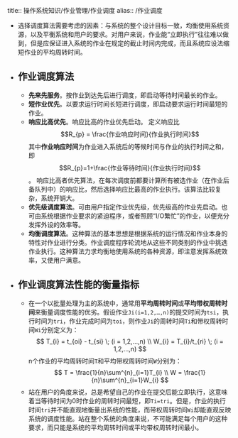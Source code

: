 title:: 操作系统知识/作业管理/作业调度
alias:: /作业调度

- 选择调度算法需要考虑的因素：与系统的整个设计目标一致，均衡使用系统资源，以及平衡系统和用户的要求。对用户来说，作业能“立即执行”往往难以做到，但是应保证进入系统的作业在规定的截止时间内完成，而且系统应设法缩短作业的平均周转时间。
- ## 作业调度算法
	- **先来先服务**。按作业到达先后进行调度，即启动等待时间最长的作业。
	- **短作业优先**。以要求运行时间长短进行调度，即启动要求运行时间最短的作业。
	- **响应比高优先**。响应比高的作业优先启动。
	  定义响应比 $$R_{p} = \frac{作业响应时间}{作业执行时间}$$
	  其中**作业响应时间**为作业进入系统后的等候时间与作业的执行时间之和，即$$R_{p}=1+\frac{作业等待时间}{作业执行时间}$$。
	  响应比高者优先算法，在每次调度前都要计算所有被选作业（在作业后备队列中）的响应比，然后选择响应比最高的作业执行。该算法比较复杂，系统开销大。
	- **优先级调度算法**。可由用户指定作业优先级，优先级高的作业先启动。也可由系统根据作业要求的紧迫程序，或者照顾“I/O繁忙”的作业，以便充分发挥外设的效率等。
	- **均衡调度算法**。这种算法的基本思想是根据系统的运行情况和作业本身的特性对作业进行分类。作业调度程序轮流地从这些不同类别的作业中挑选作业执行。这种算法力求均衡地使用系统的各种资源，即注意发挥系统效率，又使用户满意。
- ## 作业调度算法性能的衡量指标
	- 在一个以批量处理为主的系统中，通常用**平均周转时间**或**平均带权周转时间**来衡量调度性能的优劣。假设作业`Ji(i=1,2,…,n)`的提交时间为`tsi`，执行时间为`tri`，作业完成时间为`toi`，则作业`Ji`的周转时间`Ti`和带权周转时间`Wi`分别定义为：
	  $$
	  T_{i} = t_{oi} - t_{si}  \; (i = 1,2,...,n) \\
	  W_{i} = T_{i}/t_{ri}  \; (i = 1,2,...,n)
	  $$
	  n个作业的平均周转时间`T`和平均带权周转时间`W`分别为：
	  $$
	  T = \frac{1}{n}\sum^{n}_{i=1}T_{i} \\
	  W = \frac{1}{n}\sum^{n}_{i=1}W_{i}
	  $$
	- 站在用户的角度来说，总是希望自己的作业在提交后能立即执行，这意味着当等待时间为0时作业的周转时间最短，即`Ti=tri`。但是，作业的执行时间`tri`并不能直观地衡量出系统的性能，而带权周转时间`Wi`却能直观反映系统的调度性能。站在整个系统的角度来说，不可能满足每个用户的这种要求，而只能是系统的平均周转时间或平均带权周转时间最小。